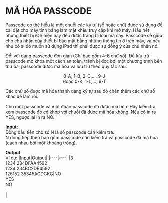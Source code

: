 # MÃ HÓA PASSCODE
Passcode có thể hiểu là một chuỗi các ký tự (số hoặc chữ) được sử dụng để cài đặt cho máy tính bảng làm mật khẩu truy cập khi mở máy. Hầu hết những thiết bị iOS hiện nay đều được trang bị loại mã này. Passcode sẽ giúp cho chủ nhân của thiết bị bảo mật bằng những thông tin ở trên máy, và nếu như có ai đó muốn sử dụng iPad thì phải được sự đồng ý của chủ nhân nó.

Đối với dạng passcode đơn giản (Chỉ bao gồm 4-6 chữ số). Để lưu trữ passcode mở khóa một cách an toàn, tránh bị đọc bởi một chương trình bên thứ ba, passcode được mã hóa và lưu trữ theo quy tắc sau:
<p align="center">0-A, 1-B, 2-C,..., 9-J<br>Hoặc 0-K, 1-L,..., 9-T</p>
Các chữ số được mã hóa thành dạng ký tự sau đó chèn thêm các chữ số khác để làm rối.

Cho một passcode và một đoàn passcode đã được mã hóa. Hãy kiểm tra xem passcode đó có khớp với chuỗi đã được mã hóa không. Nếu có in ra YES, ngược lại in ra NO.

**Input:** <br />
Dòng đầu tiên cho số N là số passcode cần kiểm tra. <br />
N dòng tiếp theo bao gồm passcode cần kiểm tra và passcode đã mã hóa (cách nhau bởi một khoảng trống). <br />

**Output:** <br />
Ví dụ:
|Input|Output|
|:---|:---|
|3<br>1234 234DFAA4592<br>1234 234BC2DE4592<br>126152 35345AGDGKG|NO<br>YES<br>NO<br><br>|
